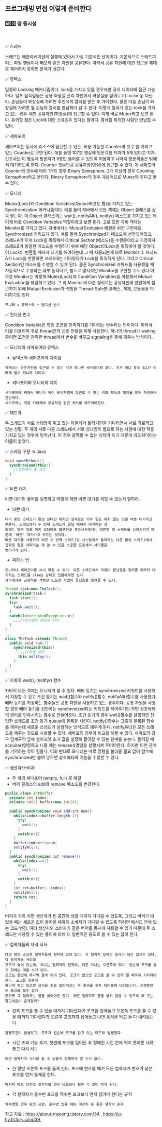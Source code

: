 ## 프로그래밍 면접 이렇게 준비한다

### :one::zero: 장 동시성

<br>

:white_check_mark: 스레드


스레드는 애플리케이션의 실행에 있어서 가장 기본적인 단위이다. 기본적으로 스레드끼리는 파일 핸들이나 메모리 같은 자원을
공유한다. 따라서 공유 자원에 대한 접근을 제대로 제어하지 못하면 문제가 생긴다.


:white_check_mark: 뮤텍스

일종의 Locking 매커니즘이다. lock을 가지고 있을 경우에만 공유 데이터에 접근 가능하다. 일부 음식점들은 공용 화장실 
관리 차원에서 화장실을 잠궈두고(Locking) 다닌다.  손님들이 화장실에 가려면 주인에게 열쇠를 받은 후 가야한다.
물론 다음 손님이 화장실에 가려면 앞 손님이 열쇠를 반납해야 갈 수 있다. 
이렇게 열쇠가 있는-lock을 가지고 있는 경우-에만 공유자원(화장실)에 접근할 수 있다. 이게 바로 Mutex라고 보면 된다. 
유의할 점은 Lock에 대한 소유권이 있다는 점이다. 열쇠를 획득한 사람만 반납할 수 있다.


:white_check_mark: 세마포어

세마포어는 동시에 리소스에 접근할 수 있는 '허용 가능한 Counter의 갯수'를 가지고 있는 Counter로 보면 된다. 
예를 들면 107호 병실에 방문객용 의자가 5개 있다고 치자. 간호사는 이 병실에 방문자가 5명만 들어갈 수 있도록 허용하고 
나머지 방문객들은 밖에서 대기하도록 한다. Counter 갯수만큼 공유자원(병실)에 접근할 수 있다. 
이 세마포어 Counter의 갯수에 따라 1개의 경우 Binary Semaphore, 2개 이상의 경우 Counting Semaphore라고 불린다. 
Binary Semaphore의 경우 개념적으로 Mutex와 같다고 볼 수 있다.


:white_check_mark: 모니터

Mutex(Lock)와 Condition Variables(Queue라고도 함)을 가지고 있는 Synchronization 메카니즘이다. 
예를 들어 자바에서 모든 객체는 Object 클래스를 상속 받는다. 이 Object 클래스에는 wait(), notifyAll(), notify()
메소드를 가지고 있는데  이게 바로 Condition Variables 역할이라고 보면 된다. 고로 모든 자바 객체는 Monitor를 가지고 있다. 
자바에서는 Mutual Exclusion 해결을 위한 구현체로 Synchronized 키워드가 있다. 
예를 들어 Synchronized가 메소드에 선언되어있고, 쓰레드A가 이미 Lock을 획득해서 Critical Section(메소드)을 수행중이라고 가정하자.
쓰레드B가 동일한 메소드를 수행하기 위해 해당 Object의Lock을 획득해야 할 것이다. 
이 Lock이 반환될 때까지 대기를 해야하는데 그 때 사용되는게 바로 Monitor다. 쓰레드A가 Lock을 반환하면 쓰레드B는 기다렸다가 Lock을 획득하게 된다. 
그리고 Critical Section인 메소드를 수행할 수 있게 된다. 물론 Synchronized 키워드를 사용했을 때 자동적으로 수행되는 내부 동작이고, 
별도로 명시적인 Monitor를 구현할 수도 있다.아무튼 Monitor는 이렇게 Mutex(Lock)과 Condition Variables을 이용해서 
Mutual Exclustion을 해결하고 있다. 그 외 Monitor의 다른 정의로는 공유자원에 안전하게 접근하기 위해 
Mutual Exclusion가 랩핑된 Thread-Safe한 클래스, 객체, 모듈들을 의미하기도 한다.
```
모니터 = 뮤텍스락 + 컨디션 변수
```


:white_check_mark: 컨디션 변수

Condition Variable은 특정 조건을 만족하기를 기다리는 변수라는 의미이다.
따라서 이를 이용하여 주로 thread간의 신호 전달을 위해 사용한다.
하나의 thread가 waiting 중이면 조건을 만족한 thread에서 변수를 바꾸고 signaling을 통해 깨우는 방식이다.


:white_check_mark: 모니터와 세마포어와 뮤텍스

- 뮤텍스와 세마포어의 차이점
```
뮤텍스는 공유자원을 접근할 수 있는 키가 하나인 세마포어랑 같다. 키가 하냐 쓸수 있냐? 여러개 쓸수 있냐의 차이다.
```

- 세마포어와 모니터의 차이
```
세마포어에 비해서 모니터 쪽이 공유자원에 접근할 수 있는 키의 획득과 해제를 모두 처리해서 간단하다. 
세마포어는 직접 키해제와 공유자원 접근 처리를 해주어야한다.
```

:white_check_mark: 데드락

두 스레드가 서로 상대방이 쥐고 있는 자물쇠가 풀리기만을 기다리면서 서로 가로막고 있는 상황. 
두 개의 서로 다른 스레드에서 서로 상대방이 필요로 하는 자원에 대한 락을 가지고 있는 경우에 일어난다. 
이 경우 꼼짝할 수 없는 상태가 되기 때문에 데드락이라는 이름이 붙었다.


:white_check_mark: 스레딩 구문 in Java
```java
void someMethod(){
  synchronized(this){
    //보호해야 할 코드
  }
}
```
:white_check_mark: 바쁜 대기

바쁜 대기란 용어를 설명하고 어떻게 하면 바쁜 대기를 피할 수 있는지 말하라.

- 바쁜 대기
```
대기 중인 스레드가 활성 상태긴 하지만 실제로는 아무 일도 하지 않는 것을 바쁜 대기라고 부른다. 스레드에서 두 번째 스레드가 끝날 때까지 대기하는 것
외에는 아무 일도 하지 않음에도 불구하고 프로세서에서는 여전히 이 스레드를 실행시키기 때문에 '바쁜' 대기라고 부르는 것이다.
바쁜 대기를 사용하게 되면 두 번째 스레드(및 시스템에서 돌아가는 다른 활성 스레드)에서 진짜로 일을 처리하는 데 쓸 수 있을 소중한 프로세서 사이클을
뺏어가게 된다.
```

- 피하는 법
```
모니터나 세마포어를 써서 피할 수 있다. 다른 스레드에서 작업이 끝났음을 알려줄 때까지 대기하는 스레드를 sleep 상태로 전환해주면 된다.
자바에서는 공유하는 객체만 있으면 작업이 끝났음을 알려줄 수 있다.
```
```java
Thread task=new TheTask();
synchronized(task){
  task.start();
  try{
    task.wait();
  }
  catch(InterruptedException e){
    ...//인터럽트 발생시 처리
  }
}
...
class TheTask extends Thread{
  public void run(){
    synchronized(this){
      ...//작업 처리
      this.notifuy();
    }
  }
}
```

:white_check_mark: 자바의 wait(), motify() 함수

자바의 모든 객체는 모니터가 될 수 있다. 배타 동기는 synchronized 키워드를 사용해서 지정할 수 있고 조건 동기는 wait()함수와 notify()함수, notifyAll()함수를 사용한다. 배타 동기를 지정하는 함수들은 공통 자원을 사용하고 있는 경우이다. 공통 자원을 사용할 경우 배타 동기를 선언하는 synchronized라는 키워드를 적어주기만 하면 상호배타의 원리를 만족시키는 함수로 만들어준다. 조건 동기의 경우 wait()함수를 실행하면 진입한 쓰레드를 조건 동기 queue에 블록을 시킨다. notify()함수는 그렇게 블록된 함수를 깨우는데 새로운 쓰레드가 실행하는 방식으로 깨우게 된다. notifyAll()은 모든 쓰레드를 깨우는 것으로 사용할 수 있다.
세마포의 경우와 비교를 해볼 수 있다. 세마포의 경우 임계구역 앞에 설치되어 초기 값을 설정해 들어갈 수 있는 한계를 놓는다. 들어갈 때 acquire()명령하고 나올 때는 release()명령을 실행시켜 주어야한다. 하지만 이런 관계를 기억하는 것이 힘들다. 이와 반대로 모니터는 따로 명령을 불러줄 필요 없이 함수에 synchronized만 붙여 넣으면 상호배타의 기능을 수행할 수 있다.

:white_check_mark: 생산자/소비자

- 두 개의 세마포어 (empty, full) 로 해결
- 버퍼 클래스의 add와 remove 메소드를 변경한다.
```java
public class IntBuffer
  private int index;
  private int[] buffer=new int[8];
  
  public synchronized void add(int num){
    while(index==buffer.length-1){
      try{
        wait();
      }
      catch(e){}
    }
    buffer[index++]=num;
    notifyAll();
  }
  public synchronized int remove(){
    while(index==0){
      try{
        wait();
      }
      catch(e){}
    }
    int ret=buffer[--index];
    notifyAll();
    return ret;
  }
}
```
버퍼가 가득 차면 생산자가 빈 공간이 생길 때까지 기다릴 수 있도록, 그리고 버퍼가 비었을 때는 새로운 값이 들어올 때까지 소비자가 기다릴 수 있도록 하려면 메서드 안에 있는 코드 변경.
여러 생산자와 소비자가 같은 버퍼를 동시에 사용할 수 있기 때문에 두 스레드만 사용할 수 있는 풀이에 비해 더 일반적인 용도로 쓸 수 있는 답이 된다.

:white_check_mark: 철학자들의 저녁 식사

```
다섯 명의 소심한 철학자들이 원탁에 앉아 있다. 각 철학자 앞에는 음식이 담긴 접시가 있다. 각 철학자들 사이에
포크가 놓여 있는데, 하나는 철학자의 왼쪽에, 다른 하나는 오른쪽에 있다. 양손에 포크를 들기 전에는 먹을 수가 없다.
포크는 한번에 하나씩 들게 되어 있다. 포크가 없으면 포크를 쓸 수 있게 될 때까지 기다려야 한다. 포크를 양손에 
하나씩 쥐고 있으면 음식을 조금 집어먹고는 두 포크를 모두 테이블에 내려놓는다. 오랫동안 두 포크를 모두 잡지
못하면 그 철학자는 쫄쫄 굶어야만 한다. 어떤 철학자도 쫄쫄 굶지 않을 수 있도록 해 주는 알고리즘이 존재할까?
```
- 왼쪽 포크를 쓸 수 있을 때까지 기다렸다가 포크를 집어들고 오른쪽 포크를 쓸 수 있을 때까지 기다렸다가 오른쪽 포크까지 집어들고 나면 음식을 먹고 둘 다 내려놓는다

```
경쟁조건이 발생하고, 모두가 왼손에 포크를 잡고 있는 데드락 발생한다
```

- 시간 초과 기능 추가. 첫번째 포크를 집어든 후 정해진 시간 안에 먹지 못하면 내려놓고 다시 시도

```
어떤 철학자가 식사를 할 수 있을지 정확하게 알 수가 없다.
```

- 한 명만 오른쪽 포크를 들게 한다. 포크에 번호를 매겨 모든 철학자가 번호가 낮은 포크를 먼저 들게끔 한다.

```
마지막 바로 이전의 철학자의 경우 남들보다 훨씬 더 많이 먹게 된다.
```

- 각 철학자가 홀수번 포크를 짝수번 포크보다 먼저 집어야 한다는 규칙

```
짝수명일 경우 완전 공평. 홀수명 있을 때는 여전히 운 좋은 철학자 존재
```

참고 자료 : https://about-myeong.tistory.com/34 , 
https://ju-hy.tistory.com/39,






